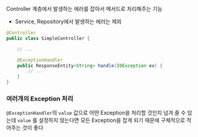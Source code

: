 Controller 계층에서 발생하는 에러를 잡아서 메서드로 처리해주는 기능

- Service, Repository에서 발생하는 에러는 제외

```java
@Controller
public class SimpleController {

    // ...

    @ExceptionHandler
    public ResponseEntity<String> handle(IOException ex) {
        // ...
    }
}
```

### 여러개의 Exception 처리

`@ExceptionHandler`의 `value` 값으로 어떤 Exception을 처리할 것인지 넘겨 줄 수 있는데 `value` 를 설정하지 않는다면 모든 Exception을 잡게 되기 때문에 구체적으로 적어주는 것이 좋다
